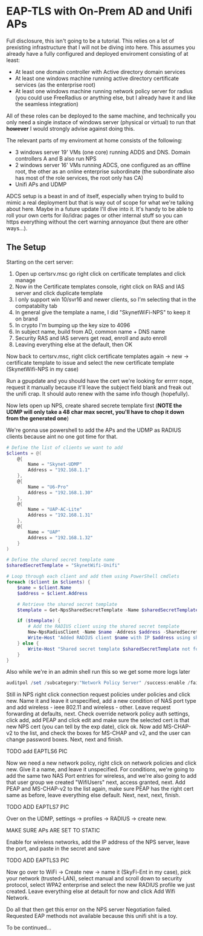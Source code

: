 # EAP-TLS with On-Prem AD and Unifi APs

Full disclosure, this isn't going to be a tutorial. This relies on a lot of prexisting infrastructure that I will not be diving into here. This assumes you already have a fully configured and deployed enviroment consisting of at least:

- At least one domain controller with Active directory domain services
- At least one windows machine running active directory certificate services (as the enterprise root)
- At least one windows machine running network policy server for radius (you could use FreeRadius or anything else, but I already have it and like the seamless integration)

All of these roles can be deployed to the same machine, and technically you only need a single instace of windows server (physical or virtual) to run that **however** I would strongly advise against doing this. 

The relevant parts of my enviroment at home consists of the following:

- 3 windows server 19' VMs (one core) running ADDS and DNS. Domain controllers A and B also run NPS
- 2 windows server 16' VMs running ADCS, one configured as an offline root, the other as an online enterprise subordinate (the subordinate also has most of the role services, the root only has CA)
- Unifi APs and UDMP

ADCS setup is a beast in and of itself, especially when trying to build to mimic a real deployment but that is way out of scope for what we're talking about here. Maybe in a future update I'll dive into it. It's handy to be able to roll your own certs for ilo/idrac pages or other internal stuff so you can https everything without the cert warning annoyance (but there are other ways...).

## The Setup

Starting on the cert server:

1. Open up certsrv.msc go right click on certificate templates and click manage
2. Now in the Certificate templates console, right click on RAS and IAS server and click duplicate template
3. I only support win 10/svr16 and newer clients, so I'm selecting that in the compatabilty tab
4. In general give the template a name, I did "SkynetWiFi-NPS" to keep it on brand
5. In crypto I'm bumping up the key size to 4096
6. In subject name, build from AD, common name + DNS name
7. Security RAS and IAS servers get read, enroll and auto enroll
7. Leaving everything else at the default, then OK

Now back to certsrv.msc, right click certificate templates again -> new -> certificate template to issue and select the new certificate template (SkynetWifi-NPS in my case)

Run a gpupdate and you should have the cert we're looking for errrrr nope, request it manually because it'll leave the subject field blank and freak out the unifi crap. It should auto renew with the same info though (hopefully).

Now lets open up NPS, create shared secrete template first (**NOTE the UDMP will only take a 48 char max secret, you'll have to chop it down from the generated one**)

We're gonna use powershell to add the APs and the UDMP as RADIUS clients because aint no one got time for that.

```powershell
# Define the list of clients we want to add
$clients = @(
    @{
        Name = "Skynet-UDMP"
        Address = "192.168.1.1"
    },
    @{
        Name = "U6-Pro"
        Address = "192.168.1.30"
    },
    @{
        Name = "UAP-AC-Lite"
        Address = "192.168.1.31"
    },
    @{
        Name = "UAP"
        Address = "192.168.1.32"
    }
)

# Define the shared secret template name
$sharedSecretTemplate = "SkynetWifi-Unifi"

# Loop through each client and add them using PowerShell cmdlets
foreach ($client in $clients) {
    $name = $client.Name
    $address = $client.Address

    # Retrieve the shared secret template
    $template = Get-NpsSharedSecretTemplate -Name $sharedSecretTemplate

    if ($template) {
        # Add the RADIUS client using the shared secret template
        New-NpsRadiusClient -Name $name -Address $address -SharedSecretTemplate $template
        Write-Host "Added RADIUS client $name with IP $address using shared secret template $sharedSecretTemplate"
    } else {
        Write-Host "Shared secret template $sharedSecretTemplate not found!"
    }
}
```

Also while we're in an admin shell run this so we get some more logs later

```powershell
auditpol /set /subcategory:"Network Policy Server" /success:enable /failure:enable
```

Still in NPS right click connection request policies under policies and click new. Name it and leave it unspecified, add a new condition of NAS port type and add wireless - ieee 802.11 and wireless - other. Leave request forwarding at defaults, next. Check override network policy auth settings, click add, add PEAP and click edit and make sure the selected cert is that new NPS cert (you can tell by the exp date), click ok. Now add MS-CHAP-v2 to the list, and check the boxes for MS-CHAP and v2, and the user can change password boxes. Next, next and finish.

TODO add EAPTLS6 PIC

Now we need a new network policy, right click on network policies and click new. Give it a name, and leave it unspecified. For conditions, we're going to add the same two NAS Port entries for wireless, and we're also going to add that user group we created "WifiUsers" next, access granted, next. Add PEAP and MS-CHAP-v2 to the list again, make sure PEAP has the right cert same as before, leave everything else default. Next, next, next, finish. 

TODO ADD EAPTLS7 PIC

Over on the UDMP, settings -> profiles -> RADIUS -> create new.  

MAKE SURE APs ARE SET TO STATIC

Enable for wireless networks, add the IP address of the NPS server, leave the port, and paste in the secret and save

TODO ADD EAPTLS3 PIC

Now go over to WiFi -> Create new -> name it (SkyFi-Ent in my case), pick your network (trusted-LAN), select manual and scroll down to security protocol, select WPA2 enterprise and select the new RADIUS profile we just created. Leave everything else at detault for now and click Add Wifi Network.

Do all that then get this error on the NPS server Negotiation failed. Requested EAP methods not available because this unifi shit is a toy. 

To be continued...